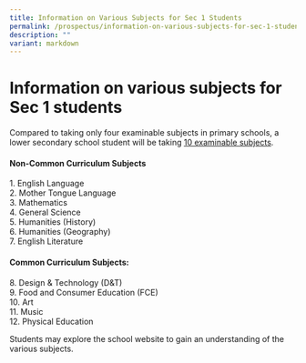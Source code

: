 ```yaml
---
title: Information on Various Subjects for Sec 1 Students
permalink: /prospectus/information-on-various-subjects-for-sec-1-students/
description: ""
variant: markdown
---
```

Information on various subjects for Sec 1 students
==================================================

Compared to taking only four examinable subjects in primary schools, a lower secondary school student will be taking&nbsp;<u>10 examinable subjects</u>.  
  

#### **Non-Common Curriculum Subjects**

1\.  English Language
<br>2\.  Mother Tongue Language 
<br>3\.  Mathematics
<br>    4\.  General Science
<br>  5\.  Humanities (History)
<br>  6\.  Humanities (Geography)
<br>  7\.  English Literature  

#### **Common Curriculum Subjects:**

8\. Design &amp; Technology (D&amp;T) 
<br>9\. Food and Consumer Education (FCE)
<br>10\. Art
<br>11\. Music
<br>12\. Physical Education
  
Students may explore the school website to gain an understanding of the various subjects.